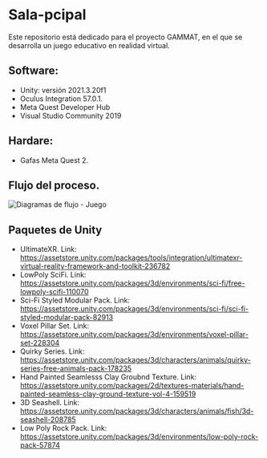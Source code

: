 # Sala-pcipal 
 Este repositorio está dedicado para el proyecto GAMMAT, en el que se desarrolla un juego educativo en realidad virtual.

## Software:
- Unity: versión 2021.3.20f1
- Oculus Integration 57.0.1.
- Meta Quest Developer Hub 
- Visual Studio Community 2019

## Hardare:
- Gafas Meta Quest 2.

## Flujo del proceso.
  ![Diagramas de flujo - Juego](https://github.com/user-attachments/assets/30202e18-a0bc-4a2a-94bf-be8df8b418eb)

## Paquetes de Unity
- UltimateXR. Link: https://assetstore.unity.com/packages/tools/integration/ultimatexr-virtual-reality-framework-and-toolkit-236782
- LowPoly SciFi. Link: https://assetstore.unity.com/packages/3d/environments/sci-fi/free-lowpoly-scifi-110070
- Sci-Fi Styled Modular Pack. Link: https://assetstore.unity.com/packages/3d/environments/sci-fi/sci-fi-styled-modular-pack-82913
- Voxel Pillar Set. Link: https://assetstore.unity.com/packages/3d/environments/voxel-pillar-set-228304
- Quirky Series. Link: https://assetstore.unity.com/packages/3d/characters/animals/quirky-series-free-animals-pack-178235
- Hand Painted Seamlesss Clay Groubnd Texture. Link: https://assetstore.unity.com/packages/2d/textures-materials/hand-painted-seamless-clay-ground-texture-vol-4-159519
- 3D Seashell. Link: https://assetstore.unity.com/packages/3d/characters/animals/fish/3d-seashell-208785
- Low Poly Rock Pack. Link: https://assetstore.unity.com/packages/3d/environments/low-poly-rock-pack-57874
